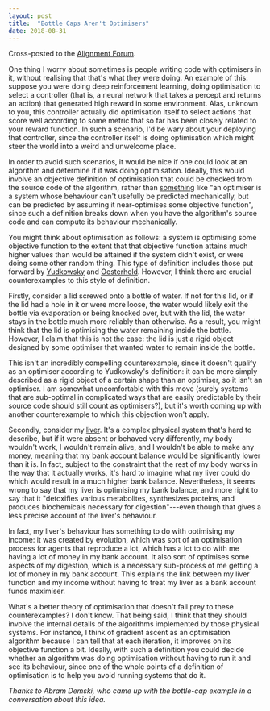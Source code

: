 ```yaml
---
layout: post
title:  "Bottle Caps Aren't Optimisers"
date: 2018-08-31
---
```


Cross-posted to the [Alignment Forum](https://tbd.com).

One thing I worry about sometimes is people writing code with optimisers in it, without realising that that's what they were doing. An example of this: suppose you were doing deep reinforcement learning, doing optimisation to select a controller (that is, a neural network that takes a percept and returns an action) that generated high reward in some environment. Alas, unknown to you, this controller actually did optimisation itself to select actions that score well according to some metric that so far has been closely related to your reward function. In such a scenario, I'd be wary about your deploying that controller, since the controller itself is doing optimisation which might steer the world into a weird and unwelcome place.

In order to avoid such scenarios, it would be nice if one could look at an algorithm and determine if it was doing optimisation. Ideally, this would involve an objective definition of optimisation that could be checked from the source code of the algorithm, rather than [something](https://arxiv.org/abs/1805.12387) like "an optimiser is a system whose behaviour can't usefully be predicted mechanically, but can be predicted by assuming it near-optimises some objective function", since such a definition breaks down when you have the algorithm's source code and can compute its behaviour mechanically.

You might think about optimisation as follows: a system is optimising some objective function to the extent that that objective function attains much higher values than would be attained if the system didn't exist, or were doing some other random thing. This type of definition includes those put forward by [Yudkowsky](https://www.lesswrong.com/posts/Q4hLMDrFd8fbteeZ8/measuring-optimization-power) and [Oesterheld](https://link.springer.com/article/10.1007/s11229-015-0883-1). However, I think there are crucial counterexamples to this style of definition.

Firstly, consider a lid screwed onto a bottle of water. If not for this lid, or if the lid had a hole in it or were more loose, the water would likely exit the bottle via evaporation or being knocked over, but with the lid, the water stays in the bottle much more reliably than otherwise. As a result, you might think that the lid is optimising the water remaining inside the bottle. However, I claim that this is not the case: the lid is just a rigid object designed by some optimiser that wanted water to remain inside the bottle.

This isn't an incredibly compelling counterexample, since it doesn't qualify as an optimiser according to Yudkowsky's definition: it can be more simply described as a rigid object of a certain shape than an optimiser, so it isn't an optimiser. I am somewhat uncomfortable with this move (surely systems that are sub-optimal in complicated ways that are easily predictable by their source code should still count as optimisers?), but it's worth coming up with another counterexample to which this objection won't apply.

Secondly, consider my [liver](https://en.wikipedia.org/wiki/Liver). It's a complex physical system that's hard to describe, but if it were absent or behaved very differently, my body wouldn't work, I wouldn't remain alive, and I wouldn't be able to make any money, meaning that my bank account balance would be significantly lower than it is. In fact, subject to the constraint that the rest of my body works in the way that it actually works, it's hard to imagine what my liver could do which would result in a much higher bank balance. Nevertheless, it seems wrong to say that my liver is optimising my bank balance, and more right to say that it "detoxifies various metabolites, synthesizes proteins, and produces biochemicals necessary for digestion"---even though that gives a less precise account of the liver's behaviour.

In fact, my liver's behaviour has something to do with optimising my income: it was created by evolution, which was sort of an optimisation process for agents that reproduce a lot, which has a lot to do with me having a lot of money in my bank account. It also sort of optimises some aspects of my digestion, which is a necessary sub-process of me getting a lot of money in my bank account. This explains the link between my liver function and my income without having to treat my liver as a bank account funds maximiser.

What's a better theory of optimisation that doesn't fall prey to these counterexamples? I don't know. That being said, I think that they should involve the internal details of the algorithms implemented by those physical systems. For instance, I think of gradient ascent as an optimisation algorithm because I can tell that at each iteration, it improves on its objective function a bit. Ideally, with such a definition you could decide whether an algorithm was doing optimisation without having to run it and see its behaviour, since one of the whole points of a definition of optimisation is to help you avoid running systems that do it.

_Thanks to Abram Demski, who came up with the bottle-cap example in a conversation about this idea._
